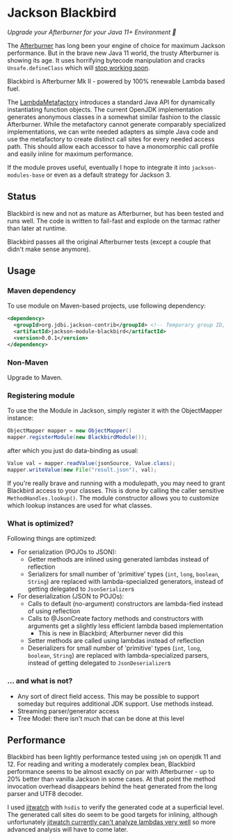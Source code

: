 # Jackson Blackbird
_Upgrade your Afterburner for your Java 11+ Environment 🚀_

The [Afterburner](https://github.com/FasterXML/jackson-modules-base/tree/master/afterburner)
has long been your engine of choice for maximum Jackson performance.
But in the brave new Java 11 world, the trusty Afterburner is showing its age.
It uses horrifying bytecode manipulation and cracks `Unsafe.defineClass` which will
[stop working soon](https://github.com/FasterXML/jackson-modules-base/issues/37).

Blackbird is Afterburner Mk II - powered by 100% renewable Lambda based fuel.

The [LambdaMetafactory](https://docs.oracle.com/en/java/javase/11/docs/api/java.base/java/lang/invoke/LambdaMetafactory.html)
introduces a standard Java API for dynamically instantiating function objects.
The current OpenJDK implementation generates anonymous classes in a somewhat similar fashion
to the classic Afterburner.  While the metafactory cannot generate comparably specialized
implementations, we can write needed adapters as simple Java code and use the metafactory
to create distinct call sites for every needed access path.  This should allow each accessor to
have a monomorphic call profile and easily inline for maximum performance.

If the module proves useful, eventually I hope to integrate it into `jackson-modules-base` or even
as a default strategy for Jackson 3.

## Status

Blackbird is new and not as mature as Afterburner, but has been tested and runs well.
The code is written to fail-fast and explode on the tarmac rather than later at runtime.

Blackbird passes all the original Afterburner tests (except a couple that didn't make sense anymore).

## Usage

### Maven dependency

To use module on Maven-based projects, use following dependency:

```xml
<dependency>
  <groupId>org.jdbi.jackson-contrib</groupId> <!-- Temporary group ID, this will change! -->
  <artifactId>jackson-module-blackbird</artifactId>
  <version>0.0.1</version>
</dependency>
```

### Non-Maven

Upgrade to Maven.

### Registering module

To use the the Module in Jackson, simply register it with the ObjectMapper instance:

```java
ObjectMapper mapper = new ObjectMapper()
mapper.registerModule(new BlackbirdModule());
```

after which you just do data-binding as usual:

```java
Value val = mapper.readValue(jsonSource, Value.class);
mapper.writeValue(new File("result.json"), val);
```

If you're really brave and running with a modulepath, you may need to grant Blackbird access to your classes.
This is done by calling the caller sensitive `MethodHandles.lookup()`.  The module constructor allows you to customize
which lookup instances are used for what classes.

### What is optimized?

Following things are optimized:

* For serialization (POJOs to JSON):
    * Getter methods are inlined using generated lambdas instead of reflection
    * Serializers for small number of 'primitive' types (`int`, `long`, `boolean`, `String`) are replaced with lambda-specialized generators, instead of getting delegated to `JsonSerializer`s
* For deserialization (JSON to POJOs):
    * Calls to default (no-argument) constructors are lambda-fied instead of using reflection
    * Calls to @JsonCreate factory methods and constructors with arguments get a slightly less efficient lambda based implementation
      - This is new in Blackbird; Afterburner never did this
    * Setter methods are called using lambdas instead of reflection
    * Deserializers for small number of 'primitive' types (`int`, `long`, `boolean`, `String`) are replaced with lambda-specialized parsers, instead of getting delegated to `JsonDeserializer`s
 
### ... and what is not?

* Any sort of direct field access.  This may be possible to support someday but requires additional JDK support.  Use methods instead.
* Streaming parser/generator access
* Tree Model: there isn't much that can be done at this level

## Performance

Blackbird has been lightly performance tested using `jmh` on openjdk 11 and 12.
For reading and writing a moderately complex bean, Blackbird performance seems
to be almost exactly on par with Afterburner - up to 20% better than vanilla Jackson in some cases.
At that point the method invocation overhead disappears behind the heat generated
from the long parser and UTF8 decoder.

I used [jitwatch](https://github.com/AdoptOpenJDK/jitwatch) with `hsdis` to verify the generated code at a
superficial level.  The generated call sites do seem to be good targets for inlining, although unfortunately
[jitwatch currently can't analyze lambdas very well](https://github.com/AdoptOpenJDK/jitwatch/issues/282) so
more advanced analysis will have to come later.

